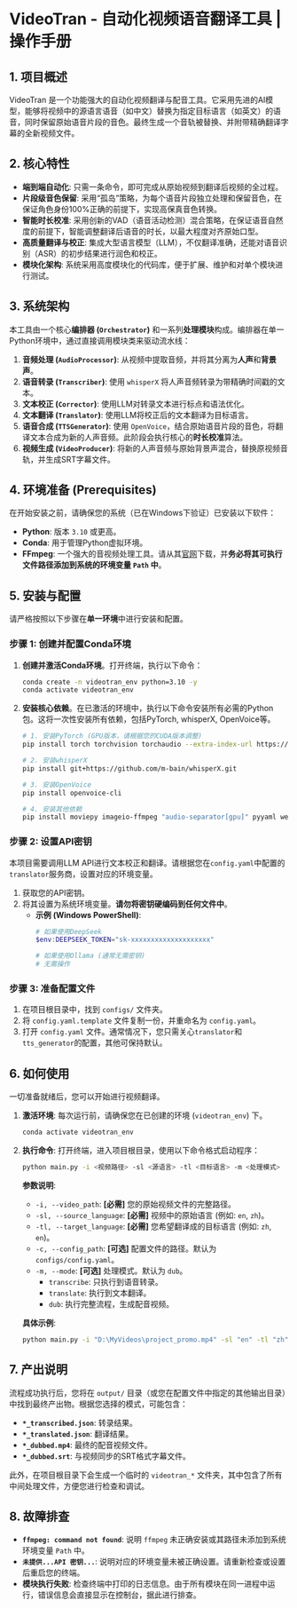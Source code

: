 # VideoTran - 自动化视频语音翻译工具 | 操作手册

## 1. 项目概述

VideoTran 是一个功能强大的自动化视频翻译与配音工具。它采用先进的AI模型，能够将视频中的源语言语音（如中文）替换为指定目标语言（如英文）的语音，同时保留原始语音片段的音色。最终生成一个音轨被替换、并附带精确翻译字幕的全新视频文件。

## 2. 核心特性

- **端到端自动化**: 只需一条命令，即可完成从原始视频到翻译后视频的全过程。
- **片段级音色保留**: 采用“孤岛”策略，为每个语音片段独立处理和保留音色，在保证角色身份100%正确的前提下，实现高保真音色转换。
- **智能时长校准**: 采用创新的VAD（语音活动检测）混合策略，在保证语音自然度的前提下，智能调整翻译后语音的时长，以最大程度对齐原始口型。
- **高质量翻译与校正**: 集成大型语言模型（LLM），不仅翻译准确，还能对语音识别（ASR）的初步结果进行润色和校正。
- **模块化架构**: 系统采用高度模块化的代码库，便于扩展、维护和对单个模块进行测试。

## 3. 系统架构

本工具由一个核心**编排器 (`Orchestrator`)** 和一系列**处理模块**构成。编排器在单一Python环境中，通过直接调用模块类来驱动流水线：

1.  **音频处理 (`AudioProcessor`)**: 从视频中提取音频，并将其分离为**人声**和**背景声**。
2.  **语音转录 (`Transcriber`)**: 使用 `whisperX` 将人声音频转录为带精确时间戳的文本。
3.  **文本校正 (`Corrector`)**: 使用LLM对转录文本进行标点和语法优化。
4.  **文本翻译 (`Translator`)**: 使用LLM将校正后的文本翻译为目标语言。
5.  **语音合成 (`TTSGenerator`)**: 使用 `OpenVoice`，结合原始语音片段的音色，将翻译文本合成为新的人声音频。此阶段会执行核心的**时长校准**算法。
6.  **视频生成 (`VideoProducer`)**: 将新的人声音频与原始背景声混合，替换原视频音轨，并生成SRT字幕文件。

## 4. 环境准备 (Prerequisites)

在开始安装之前，请确保您的系统（已在Windows下验证）已安装以下软件：

- **Python**: 版本 `3.10` 或更高。
- **Conda**: 用于管理Python虚拟环境。
- **FFmpeg**: 一个强大的音视频处理工具。请从其[官网](https://ffmpeg.org/download.html)下载，并**务必将其可执行文件路径添加到系统的环境变量 `Path` 中**。

## 5. 安装与配置

请严格按照以下步骤在**单一环境**中进行安装和配置。

### 步骤 1: 创建并配置Conda环境

1.  **创建并激活Conda环境**。打开终端，执行以下命令：
    ```bash
    conda create -n videotran_env python=3.10 -y
    conda activate videotran_env
    ```

2.  **安装核心依赖**。在已激活的环境中，执行以下命令安装所有必需的Python包。这将一次性安装所有依赖，包括PyTorch, whisperX, OpenVoice等。
    ```bash
    # 1. 安装PyTorch (GPU版本，请根据您的CUDA版本调整)
    pip install torch torchvision torchaudio --extra-index-url https://download.pytorch.org/whl/cu118

    # 2. 安装whisperX
    pip install git+https://github.com/m-bain/whisperX.git

    # 3. 安装OpenVoice
    pip install openvoice-cli

    # 4. 安装其他依赖
    pip install moviepy imageio-ffmpeg "audio-separator[gpu]" pyyaml webrtcvad pydub ollama
    ```

### 步骤 2: 设置API密钥

本项目需要调用LLM API进行文本校正和翻译。请根据您在`config.yaml`中配置的`translator`服务商，设置对应的环境变量。

1.  获取您的API密钥。
2.  将其设置为系统环境变量。**请勿将密钥硬编码到任何文件中**。
    - **示例 (Windows PowerShell)**:
      ```powershell
      # 如果使用DeepSeek
      $env:DEEPSEEK_TOKEN="sk-xxxxxxxxxxxxxxxxxxxx"

      # 如果使用Ollama (通常无需密钥)
      # 无需操作
      ```

### 步骤 3: 准备配置文件

1.  在项目根目录中，找到 `configs/` 文件夹。
2.  将 `config.yaml.template` 文件复制一份，并重命名为 `config.yaml`。
3.  打开 `config.yaml` 文件。通常情况下，您只需关心`translator`和`tts_generator`的配置，其他可保持默认。

## 6. 如何使用

一切准备就绪后，您可以开始进行视频翻译。

1.  **激活环境**:
    每次运行前，请确保您在已创建的环境 (`videotran_env`) 下。
    ```bash
    conda activate videotran_env
    ```

2.  **执行命令**:
    打开终端，进入项目根目录，使用以下命令格式启动程序：
    ```bash
    python main.py -i <视频路径> -sl <源语言> -tl <目标语言> -m <处理模式>
    ```

    **参数说明**:
    - `-i, --video_path`: **[必需]** 您的原始视频文件的完整路径。
    - `-sl, --source_language`: **[必需]** 视频中的原始语言 (例如: `en`, `zh`)。
    - `-tl, --target_language`: **[必需]** 您希望翻译成的目标语言 (例如: `zh`, `en`)。
    - `-c, --config_path`: **[可选]** 配置文件的路径。默认为 `configs/config.yaml`。
    - `-m, --mode`: **[可选]** 处理模式。默认为 `dub`。
        - `transcribe`: 只执行到语音转录。
        - `translate`: 执行到文本翻译。
        - `dub`: 执行完整流程，生成配音视频。

    **具体示例**:
    ```bash
    python main.py -i "D:\MyVideos\project_promo.mp4" -sl "en" -tl "zh" -m "dub"
    ```

## 7. 产出说明

流程成功执行后，您将在 `output/` 目录（或您在配置文件中指定的其他输出目录）中找到最终产出物。根据您选择的模式，可能包含：
- **`*_transcribed.json`**: 转录结果。
- **`*_translated.json`**: 翻译结果。
- **`*_dubbed.mp4`**: 最终的配音视频文件。
- **`*_dubbed.srt`**: 与视频同步的SRT格式字幕文件。

此外，在项目根目录下会生成一个临时的 `videotran_*` 文件夹，其中包含了所有中间处理文件，方便您进行检查和调试。

## 8. 故障排查

- **`ffmpeg: command not found`**: 说明 `ffmpeg` 未正确安装或其路径未添加到系统环境变量 `Path` 中。
- **`未提供...API 密钥...`**: 说明对应的环境变量未被正确设置。请重新检查或设置后重启您的终端。
- **模块执行失败**: 检查终端中打印的日志信息。由于所有模块在同一进程中运行，错误信息会直接显示在控制台，据此进行排查。
